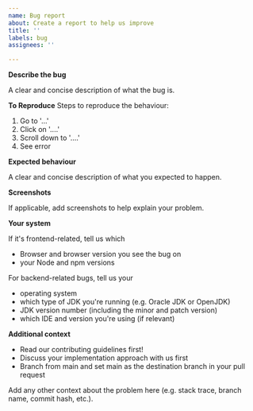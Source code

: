 ```yaml
---
name: Bug report
about: Create a report to help us improve
title: ''
labels: bug
assignees: ''

---
```


**Describe the bug**

A clear and concise description of what the bug is.

**To Reproduce**
Steps to reproduce the behaviour:
1. Go to '...'
2. Click on '....'
3. Scroll down to '....'
4. See error

**Expected behaviour**

A clear and concise description of what you expected to happen.

**Screenshots**

If applicable, add screenshots to help explain your problem.

**Your system**

If it's frontend-related, tell us which 
- Browser and browser version you see the bug on
- your Node and npm versions

For backend-related bugs, tell us your 
- operating system
- which type of JDK you're running (e.g. Oracle JDK or OpenJDK)
- JDK version number (including the minor and patch version) 
- which IDE and version you're using (if relevant)

**Additional context**

- Read our contributing guidelines first!
- Discuss your implementation approach with us first
- Branch from main and set main as the destination branch in your pull request

Add any other context about the problem here (e.g. stack trace, branch name, commit hash, etc.).
